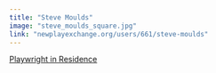 ```yaml
---
title: "Steve Moulds"
image: "steve_moulds_square.jpg"
link: "newplayexchange.org/users/661/steve-moulds"
---
```


[Playwright in Residence](/programs/collaboration-fund)
